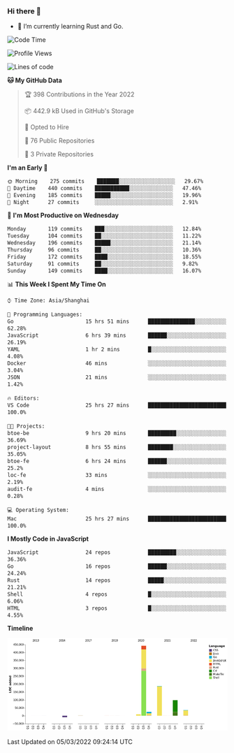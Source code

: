 ### Hi there 👋

- 🌱 I’m currently learning Rust and Go.

<!--START_SECTION:waka-->
![Code Time](http://img.shields.io/badge/Code%20Time-288%20hrs%2029%20mins-blue)

![Profile Views](http://img.shields.io/badge/Profile%20Views-0-blue)

![Lines of code](https://img.shields.io/badge/From%20Hello%20World%20I%27ve%20Written-795%20Thousand%20lines%20of%20code-blue)

**🐱 My GitHub Data** 

> 🏆 398 Contributions in the Year 2022
 > 
> 📦 442.9 kB Used in GitHub's Storage 
 > 
> 💼 Opted to Hire
 > 
> 📜 76 Public Repositories 
 > 
> 🔑 3 Private Repositories  
 > 
**I'm an Early 🐤** 

```text
🌞 Morning    275 commits    ███████░░░░░░░░░░░░░░░░░░   29.67% 
🌆 Daytime    440 commits    ███████████░░░░░░░░░░░░░░   47.46% 
🌃 Evening    185 commits    █████░░░░░░░░░░░░░░░░░░░░   19.96% 
🌙 Night      27 commits     ░░░░░░░░░░░░░░░░░░░░░░░░░   2.91%

```
📅 **I'm Most Productive on Wednesday** 

```text
Monday       119 commits    ███░░░░░░░░░░░░░░░░░░░░░░   12.84% 
Tuesday      104 commits    ██░░░░░░░░░░░░░░░░░░░░░░░   11.22% 
Wednesday    196 commits    █████░░░░░░░░░░░░░░░░░░░░   21.14% 
Thursday     96 commits     ██░░░░░░░░░░░░░░░░░░░░░░░   10.36% 
Friday       172 commits    ████░░░░░░░░░░░░░░░░░░░░░   18.55% 
Saturday     91 commits     ██░░░░░░░░░░░░░░░░░░░░░░░   9.82% 
Sunday       149 commits    ████░░░░░░░░░░░░░░░░░░░░░   16.07%

```


📊 **This Week I Spent My Time On** 

```text
⌚︎ Time Zone: Asia/Shanghai

💬 Programming Languages: 
Go                       15 hrs 51 mins      ███████████████░░░░░░░░░░   62.28% 
JavaScript               6 hrs 39 mins       ██████░░░░░░░░░░░░░░░░░░░   26.19% 
YAML                     1 hr 2 mins         █░░░░░░░░░░░░░░░░░░░░░░░░   4.08% 
Docker                   46 mins             ░░░░░░░░░░░░░░░░░░░░░░░░░   3.04% 
JSON                     21 mins             ░░░░░░░░░░░░░░░░░░░░░░░░░   1.42%

🔥 Editors: 
VS Code                  25 hrs 27 mins      █████████████████████████   100.0%

🐱‍💻 Projects: 
btoe-be                  9 hrs 20 mins       █████████░░░░░░░░░░░░░░░░   36.69% 
project-layout           8 hrs 55 mins       ████████░░░░░░░░░░░░░░░░░   35.05% 
btoe-fe                  6 hrs 24 mins       ██████░░░░░░░░░░░░░░░░░░░   25.2% 
loc-fe                   33 mins             ░░░░░░░░░░░░░░░░░░░░░░░░░   2.19% 
audit-fe                 4 mins              ░░░░░░░░░░░░░░░░░░░░░░░░░   0.28%

💻 Operating System: 
Mac                      25 hrs 27 mins      █████████████████████████   100.0%

```

**I Mostly Code in JavaScript** 

```text
JavaScript               24 repos            █████████░░░░░░░░░░░░░░░░   36.36% 
Go                       16 repos            ██████░░░░░░░░░░░░░░░░░░░   24.24% 
Rust                     14 repos            █████░░░░░░░░░░░░░░░░░░░░   21.21% 
Shell                    4 repos             █░░░░░░░░░░░░░░░░░░░░░░░░   6.06% 
HTML                     3 repos             █░░░░░░░░░░░░░░░░░░░░░░░░   4.55%

```


**Timeline**

![Chart not found](https://raw.githubusercontent.com/elton/elton/main/charts/bar_graph.png) 


 Last Updated on 05/03/2022 09:24:14 UTC
<!--END_SECTION:waka-->

<!--
**elton/elton** is a ✨ _special_ ✨ repository because its `README.md` (this file) appears on your GitHub profile.

Here are some ideas to get you started:

- 🔭 I’m currently working on ...
- 🌱 I’m currently learning ...
- 👯 I’m looking to collaborate on ...
- 🤔 I’m looking for help with ...
- 💬 Ask me about ...
- 📫 How to reach me: ...
- 😄 Pronouns: ...
- ⚡ Fun fact: ...
-->
